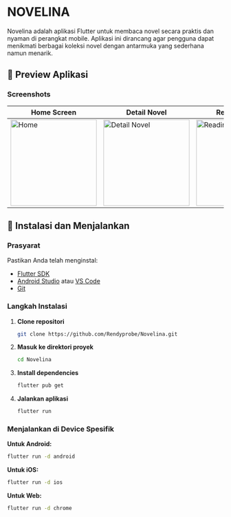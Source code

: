 # NOVELINA

Novelina adalah aplikasi Flutter untuk membaca novel secara praktis dan nyaman di perangkat mobile. Aplikasi ini dirancang agar pengguna dapat menikmati berbagai koleksi novel dengan antarmuka yang sederhana namun menarik.

## 📱 Preview Aplikasi

### Screenshots

| Home Screen | Detail Novel | Reading View |
|-------------|--------------|--------------|
| <img src="https://i.ibb.co.com/yFJRnRnX/Screenshot-20250921-103207.jpg" alt="Home" width="200"/> | <img src="https://i.ibb.co.com/9HdStbmb/Screenshot-20250921-103215.jpg" alt="Detail Novel" width="200"/> | <img src="https://i.ibb.co.com/XZ5sZM0Z/Screenshot-20250921-103224.jpg" alt="Reading" width="200"/> |
## 🚀 Instalasi dan Menjalankan

### Prasyarat

Pastikan Anda telah menginstal:
- [Flutter SDK](https://flutter.dev/docs/get-started/install)
- [Android Studio](https://developer.android.com/studio) atau [VS Code](https://code.visualstudio.com/)
- [Git](https://git-scm.com/)

### Langkah Instalasi

1. **Clone repositori**
   ```bash
   git clone https://github.com/Rendyprobe/Novelina.git
   ```

2. **Masuk ke direktori proyek**
   ```bash
   cd Novelina
   ```

3. **Install dependencies**
   ```bash
   flutter pub get
   ```

4. **Jalankan aplikasi**
   ```bash
   flutter run
   ```

### Menjalankan di Device Spesifik

**Untuk Android:**
```bash
flutter run -d android
```

**Untuk iOS:**
```bash
flutter run -d ios
```

**Untuk Web:**
```bash
flutter run -d chrome
```
